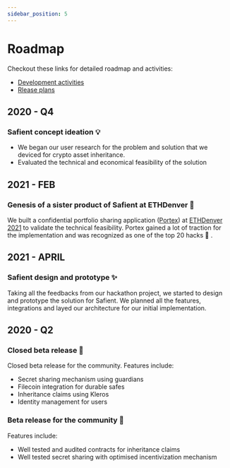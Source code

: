 ```yaml
---
sidebar_position: 5
---
```


# Roadmap

Checkout these links for detailed roadmap and activities:

* [Development activities](https://resources.safient.io/51c88c11c4fa4152bc93f07320307c34?v=36efaa4d323c4f44bb669d690f221f97)
* [Rlease plans](https://resources.safient.io/99930cb88b8a4d0887cc8aafc55a76ce?v=56b9338e23a0481a8abc8c71b88b6f67)

## 2020 - Q4
### Safient concept ideation 💡

- We began our user research for the problem and solution that we deviced for crypto asset inheritance.
- Evaluated the technical and economical feasibility of the solution

## 2021 - FEB
### Genesis of a sister product of Safient at ETHDenver 🚀

We built a confidential portfolio sharing application ([Portex](https://portex.xyz)) at [ETHDenver 2021](https://devfolio.co/submissions/portex-7c58) to validate the technical feasibility. Portex gained a lot of traction for the implementation and was recognized as one of the top 20 hacks 🎊 .

## 2021 - APRIL
### Safient design and prototype ✨

Taking all the feedbacks from our hackathon project, we started to design and prototype the solution for Safient. We planned all the features, integrations and layed our architecture for our initial implementation.

## 2020 - Q2
### Closed beta release 🧪

Closed beta release for the community. Features include:
- Secret sharing mechanism using guardians
- Filecoin integration for durable safes
- Inheritance claims using Kleros
- Identity management for users

### Beta release for the community 🚀

Features include:
- Well tested and audited contracts for inheritance claims
- Well tested secret sharing with optimised incentivization mechanism






